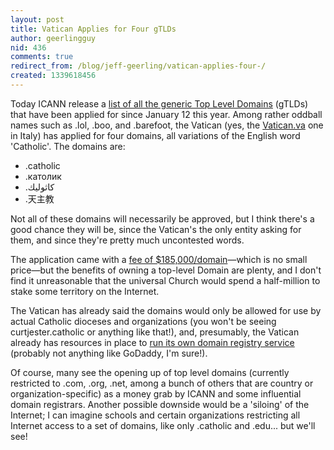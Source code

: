 ```yaml
---
layout: post
title: Vatican Applies for Four gTLDs
author: geerlingguy
nid: 436
comments: true
redirect_from: /blog/jeff-geerling/vatican-applies-four-/
created: 1339618456
---
```

Today ICANN release a <a href="http://newgtlds.icann.org/en/program-status/application-results/strings-1200utc-13jun12-en">list of all the generic Top Level Domains</a> (gTLDs) that have been applied for since January 12 this year. Among rather oddball names such as .lol, .boo, and .barefoot, the Vatican (yes, the <a href="http://www.vatican.va/">Vatican.va</a> one in Italy) has applied for four domains, all variations of the English word 'Catholic'. The domains are:

<ul>
	<li>.catholic</li>
	<li>.католик</li>
	<li>.كاثوليك</li>
	<li>.天主教</li>
</ul>

Not all of these domains will necessarily be approved, but I think there's a good chance they will be, since the Vatican's the only entity asking for them, and since they're pretty much uncontested words.

The application came with a <a href="http://www.newgtldsite.com/new-gtld-Cost/">fee of $185,000/domain</a>—which is no small price—but the benefits of owning a top-level Domain are plenty, and I don't find it unreasonable that the universal Church would spend a half-million to stake some territory on the Internet.

The Vatican has already said the domains would only be allowed for use by actual Catholic dioceses and organizations (you won't be seeing curtjester.catholic or anything like that!), and, presumably, the Vatican already has resources in place to <a href="https://crm-gtld.icann.org/portal-icann/index.php?module=KBDocuments&amp;action=DetailView&amp;id=8f4aebf4-830f-9295-010a-4ecb0205aa62">run its own domain registry service</a> (probably not anything like GoDaddy, I'm sure!).

Of course, many see the opening up of top level domains (currently restricted to .com, .org, .net, among a bunch of others that are country or organization-specific) as a money grab by ICANN and some influential domain registrars. Another possible downside would be a 'siloing' of the Internet; I can imagine schools and certain organizations restricting all Internet access to a set of domains, like only .catholic and .edu... but we'll see!
